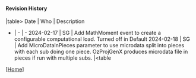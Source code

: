 #### Revision History

|table>
Date        | Who | Description
- | - | -
2024-02-17 | SG | Add MathMoment event to create a configurable computational load.  Turned off in Default
2024-02-18 | SG | Add MicroDataInPieces parameter to use microdata split into pieces with each sub doing one piece.  OzProjGenX produces microdata file in pieces if run with multiple subs.
|<table

[[Home](#Home)]